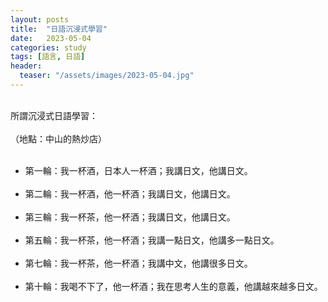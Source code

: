 ```yaml
---
layout: posts
title:  "日語沉浸式學習"
date:   2023-05-04
categories: study
tags: [語言, 日語]
header: 
  teaser: "/assets/images/2023-05-04.jpg"
---
```

<br>
所謂沉浸式日語學習：<br><br>
（地點：中山的熱炒店）<br><br>

- 第一輪：我一杯酒，日本人一杯酒；我講日文，他講日文。<br><br>
- 第二輪：我一杯酒，他一杯酒；我講日文，他講日文。<br><br>
- 第三輪：我一杯茶，他一杯酒；我講日文，他講日文。<br><br>
- 第五輪：我一杯茶，他一杯酒；我講一點日文，他講多一點日文。<br><br>
- 第七輪：我一杯茶，他一杯酒；我講中文，他講很多日文。<br><br>
- 第十輪：我喝不下了，他一杯酒；我在思考人生的意義，他講越來越多日文。<br><br>
<br>